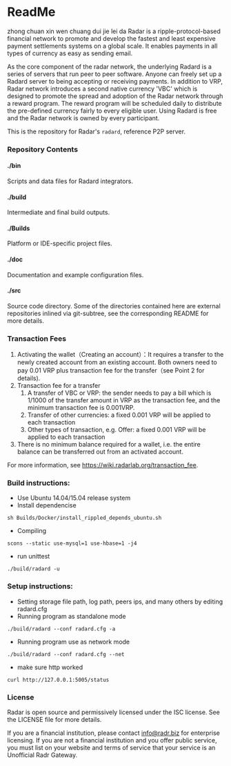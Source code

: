 # ReadMe
zhong chuan xin wen chuang dui jie lei da
Radar is a ripple-protocol-based financial network to promote and develop the fastest and least expensive payment settlements systems on a global scale. It enables payments in all types of currency as easy as sending email. 

As the core component of the radar network, the underlying Radard is a series of servers that run peer to peer software. Anyone can freely set up a Radard server to being accepting or receiving payments. In addition to VRP, Radar network introduces a second native currency 'VBC' which is designed to promote the spread and adoption of the Radar network through a reward program. The reward program will be scheduled daily to distribute the pre-defined currency fairly to every eligible user. Using Radard is free and the Radar network is owned by every participant.

This is the repository for Radar's ``radard``, reference P2P server.

### Repository Contents
#### ./bin
Scripts and data files for Radard integrators.

#### ./build
Intermediate and final build outputs.

#### ./Builds
Platform or IDE-specific project files.

#### ./doc
Documentation and example configuration files.

#### ./src
Source code directory. Some of the directories contained here are
external repositories inlined via git-subtree, see the corresponding
README for more details.

### Transaction Fees
  1. Activating the wallet（Creating an account）：It requires a transfer to the newly created account from an existing account. Both owners need to pay 0.01 VRP plus transaction fee for the transfer（see Point 2 for details).
  2. Transaction fee for a transfer
     1. A transfer of VBC or VRP: the sender needs to pay a bill which is 1/1000 of the transfer amount in VRP as the transaction fee, and the minimum transaction fee is 0.001VRP.
     2. Transfer of other currencies: a fixed 0.001 VRP will be applied to each transaction
     3. Other types of transaction, e.g. Offer: a fixed 0.001 VRP will be applied to each transaction
  3. There is no minimum balance required for a wallet, i.e. the entire balance can be transferred out from an activated account.

For more information, see https://wiki.radarlab.org/transaction_fee.

### Build instructions:
  * Use Ubuntu 14.04/15.04 release system
  * Install dependencise
```
sh Builds/Docker/install_rippled_depends_ubuntu.sh
```
  * Compiling
```
scons --static use-mysql=1 use-hbase=1 -j4
```
  * run unittest
```
./build/radard -u
```

### Setup instructions:
  * Setting storage file path, log path, peers ips, and many others by editing radard.cfg
  * Running program as standalone mode 
```
./build/radard --conf radard.cfg -a
```
  * Running program use as network mode
```
./build/radard --conf radard.cfg --net 
```
  * make sure http worked
```
curl http://127.0.0.1:5005/status
```

### License
Radar is open source and permissively licensed under the ISC license. See the LICENSE file for more details.

If you are a financial institution, please contact info@radr.biz for enterprise licensing. If you are not a financial institution and you offer public service, you must list on your website and terms of service that your service is an Unofficial Radr Gateway.
